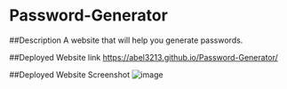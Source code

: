 # Password-Generator

##Description
A website that will help you generate passwords.


##Deployed Website link
https://abel3213.github.io/Password-Generator/

##Deployed Website Screenshot
![image](https://user-images.githubusercontent.com/98985844/162661385-e21c7ea8-aff4-4ff1-84f3-f193bb1efe42.png)



